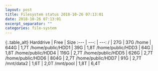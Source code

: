 ```yaml
---
layout: post
title: Filesystem status 2018-10-26 07:13:01
date: 2018-10-26 07:13:01
excerpt_separator: ""
categories: file-system
---
```

{:.table_alt}
Harddrive | Free | Size
:--- | ---: | ---:
/ | 27G | 37G
/home | 644G | 1,7T
/home/public/HDD1 | 39G | 1,8T
/home/public/HDD3 | 64G | 1,8T
/home/public/HDD4 | 116G | 2,7T
/home/public/HDD5 | 626G | 2,7T
/home/public/HDD6 | 804G | 2,7T
/home/public/HDD7 | 91G | 2,7T
/mnt/data2 | 1,6T | 2,0T
/mnt/pool | 1,8T | 6,4T
